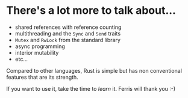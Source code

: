 
# There's a lot more to talk about...

* shared references with reference counting
* multithreading and the `Sync` and `Send` traits
* `Mutex` and `RwLock` from the standard library
* async programming
* interior mutability
* etc...

Compared to other languages, Rust is simple but has non conventional features that are its strength.

If you want to use it, take the time to _learn_ it. Ferris will thank you :-)

